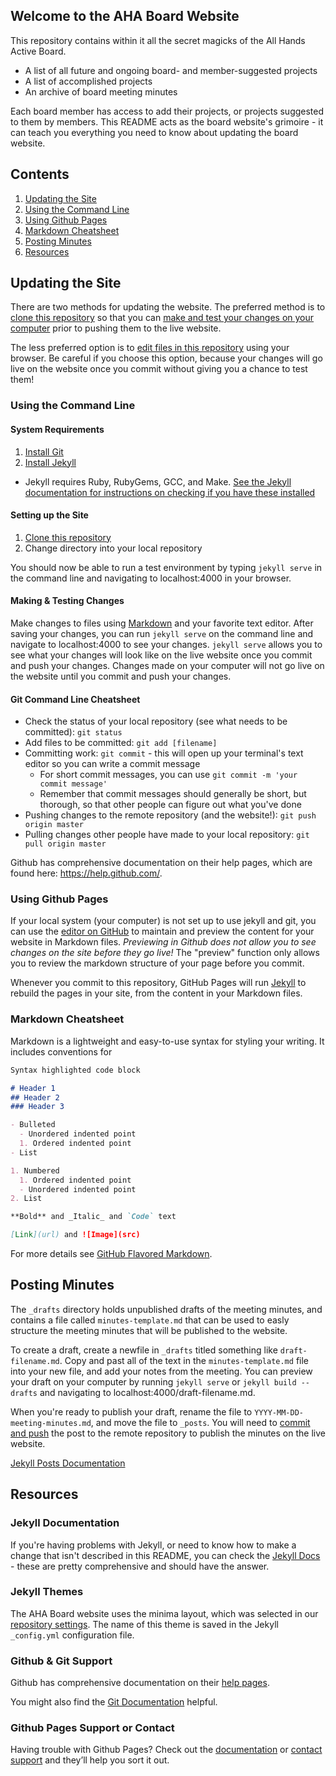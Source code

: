 ## Welcome to the AHA Board Website

This repository contains within it all the secret magicks of the All Hands Active Board.

- A list of all future and ongoing board- and member-suggested projects
- A list of accomplished projects
- An archive of board meeting minutes

Each board member has access to add their projects, or projects suggested to them by members. This README acts as the board website's grimoire - it can teach you everything you need to know about updating the board website.

## Contents

1. [Updating the Site](#updating-the-site)
  1. [Using the Command Line](#using-the-command-line)
  2. [Using Github Pages](#using-github-pages)
  3. [Markdown Cheatsheet](#markdown-cheatsheet)
2. [Posting Minutes](#posting-minutes)
3. [Resources](#resources)

## Updating the Site

There are two methods for updating the website. The preferred method is to [clone this repository](https://help.github.com/articles/cloning-a-repository/) so that you can [make and test your changes on your computer](#using-the-command-line) prior to pushing them to the live website.

The less preferred option is to [edit files in this repository](#using-github-pages) using your browser. Be careful if you choose this option, because your changes will go live on the website once you commit without giving you a chance to test them!

### Using the Command Line

#### System Requirements

1. [Install Git](https://help.github.com/articles/set-up-git/)
2. [Install Jekyll](https://jekyllrb.com/docs/installation/)
  - Jekyll requires Ruby, RubyGems, GCC, and Make. [See the Jekyll documentation for instructions on checking if you have these installed](https://jekyllrb.com/docs/installation/)

#### Setting up the Site

1. [Clone this repository](https://help.github.com/articles/cloning-a-repository/)
2. Change directory into your local repository

You should now be able to run a test environment by typing ```jekyll serve``` in the command line and navigating to localhost:4000 in your browser.

#### Making & Testing Changes

Make changes to files using [Markdown](#markdown-cheatsheet) and your favorite text editor. After saving your changes, you can run ```jekyll serve``` on the command line and navigate to localhost:4000 to see your changes. ```jekyll serve``` allows you to see what your changes will look like on the live website once you commit and push your changes. Changes made on your computer will not go live on the website until you commit and push your changes.

#### Git Command Line Cheatsheet

- Check the status of your local repository (see what needs to be committed): ```git status```
- Add files to be committed: ```git add [filename]```
- Committing work: ```git commit``` - this will open up your terminal's text editor so you can write a commit message
  - For short commit messages, you can use ```git commit -m 'your commit message'```
  - Remember that commit messages should generally be short, but thorough, so that other people can figure out what you've done
- Pushing changes to the remote repository (and the website!): ```git push origin master```
- Pulling changes other people have made to your local repository: ```git pull origin master```

Github has comprehensive documentation on their help pages, which are found here: https://help.github.com/.

### Using Github Pages

If your local system (your computer) is not set up to use jekyll and git, you can use the [editor on GitHub](https://github.com/allhandsactive/board/edit/master/README.md) to maintain and preview the content for your website in Markdown files. _Previewing in Github does not allow you to see changes on the site before they go live!_ The "preview" function only allows you to review the markdown structure of your page before you commit.

Whenever you commit to this repository, GitHub Pages will run [Jekyll](https://jekyllrb.com/) to rebuild the pages in your site, from the content in your Markdown files.

### Markdown Cheatsheet

Markdown is a lightweight and easy-to-use syntax for styling your writing. It includes conventions for

```markdown
Syntax highlighted code block

# Header 1
## Header 2
### Header 3

- Bulleted
  - Unordered indented point
  1. Ordered indented point
- List

1. Numbered
  1. Ordered indented point
  - Unordered indented point
2. List

**Bold** and _Italic_ and `Code` text

[Link](url) and ![Image](src)
```

For more details see [GitHub Flavored Markdown](https://guides.github.com/features/mastering-markdown/).

## Posting Minutes

The ```_drafts``` directory holds unpublished drafts of the meeting minutes, and contains a file called ```minutes-template.md``` that can be used to easly structure the meeting minutes that will be published to the website.

To create a draft, create a newfile in ```_drafts``` titled something like ```draft-filename.md```. Copy and past all of the text in the ```minutes-template.md``` file into your new file, and add your notes from the meeting. You can preview your draft on your computer by running ```jekyll serve``` or ```jekyll build --drafts``` and navigating to localhost:4000/draft-filename.md.

When you're ready to publish your draft, rename the file to ```YYYY-MM-DD-meeting-minutes.md```, and move the file to ```_posts```. You will need to [commit and push](#git-command-line-cheatsheet) the post to the remote repository to publish the minutes on the live website.

[Jekyll Posts Documentation](https://jekyllrb.com/docs/posts/)

## Resources

### Jekyll Documentation

If you're having problems with Jekyll, or need to know how to make a change that isn't described in this README, you can check the [Jekyll Docs](https://jekyllrb.com/docs/) - these are pretty comprehensive and should have the answer.

### Jekyll Themes

The AHA Board website uses the minima layout, which was selected in our [repository settings](https://github.com/allhandsactive/board/settings). The name of this theme is saved in the Jekyll `_config.yml` configuration file.

### Github & Git Support

Github has comprehensive documentation on their [help pages](https://help.github.com/).

You might also find the [Git Documentation](https://git-scm.com/doc) helpful.

### Github Pages Support or Contact

Having trouble with Github Pages? Check out the [documentation](https://help.github.com/categories/github-pages-basics/) or [contact support](https://github.com/contact) and they’ll help you sort it out.
